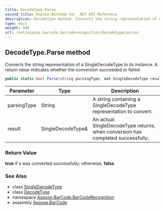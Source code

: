 ```yaml
---
title: DecodeType.Parse
second_title: Aspose.BarCode for .NET API Reference
description: DecodeType method. Converts the string representation of a SingleDecodeType to its instance. A return value indicates whether the conversion succeeded or failed
type: docs
weight: 940
url: /net/aspose.barcode.barcoderecognition/decodetype/parse/
---
```

## DecodeType.Parse method

Converts the string representation of a SingleDecodeType to its instance. A return value indicates whether the conversion succeeded or failed.

```csharp
public static bool Parse(string parsingType, out SingleDecodeType result)
```

| Parameter | Type | Description |
| --- | --- | --- |
| parsingType | String | A string containing a SingleDecodeType representation to convert. |
| result | SingleDecodeType& | An actual SingleDecodeType returns, when conversion has completed successfully; |

### Return Value

**true** if s was converted successfully; otherwise, **false**.

### See Also

* class [SingleDecodeType](../../singledecodetype/)
* class [DecodeType](../)
* namespace [Aspose.BarCode.BarCodeRecognition](../../decodetype/)
* assembly [Aspose.BarCode](../../../)



